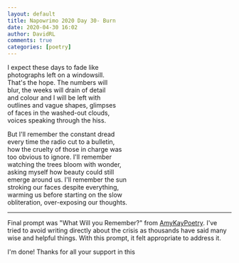 ```yaml
---  
layout: default  
title: Napowrimo 2020 Day 30- Burn  
date: 2020-04-30 16:02  
author: DavidRL  
comments: true  
categories: [poetry]  
---  
```

I expect these days to fade like    
photographs left on a windowsill.    
That's the hope. The numbers will    
blur, the weeks will drain of detail     
and colour and I will be left with    
outlines and vague shapes, glimpses    
of faces in the washed-out clouds,    
voices speaking through the hiss.    

But I'll remember the constant dread    
every time the radio cut to a bulletin,    
how the cruelty of those in charge was    
too obvious to ignore. I'll remember    
watching the trees bloom with wonder,    
asking myself how beauty could still    
emerge around us. I'll remember the sun    
stroking our faces despite everything,    
warming us before starting on the slow    
obliteration, over-exposing our thoughts.    

***  

Final prompt was "What Will you Remember?" from <a href="https://www.instagram.com/amykaypoetry/">AmyKayPoetry</a>. I've tried to avoid writing directly about the crisis as thousands have said many wise and helpful things. With this prompt, it felt appropriate to address it.  

I'm done! Thanks for all your support in this  
